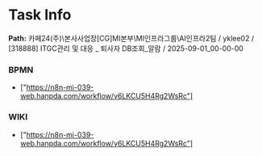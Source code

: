 # Task Info

**Path:** 카페24(주)\본사사업장\[CG]MI본부\MI인프라그룹\AI인프라2팀 / yklee02 / [318888] ITGC관리 및 대응 _ 퇴사자 DB조회_알람 / 2025-09-01_00-00-00

### BPMN
- ["https://n8n-mi-039-web.hanpda.com/workflow/v6LKCU5H4Rg2WsRc"]

### WIKI
- ["https://n8n-mi-039-web.hanpda.com/workflow/v6LKCU5H4Rg2WsRc"]

